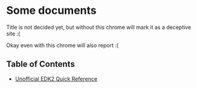 # Some documents

Title is not decided yet, but without this chrome will mark it as a deceptive site :(

Okay even with this chrome will also report :(

## Table of Contents

* [Unofficial EDK2 Quick Reference](./edk2-quick-ref)
